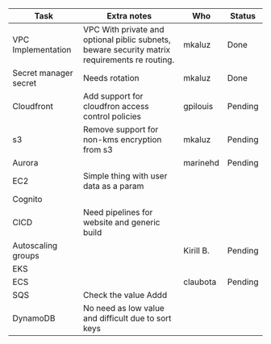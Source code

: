 | Task | Extra notes | Who | Status |
|---|---|---|---|
|VPC Implementation|VPC With private and optional piblic subnets, beware security matrix requirements re routing.|mkaluz|Done|
|Secret manager secret|Needs rotation|mkaluz|Done|
|Cloudfront|Add support for cloudfron access control policies|gpilouis|Pending|
|s3|Remove support for non-kms encryption from s3|mkaluz|Pending|
|Aurora||marinehd|Pending|
|EC2|Simple thing with user data as a param|||
|Cognito||||
|CICD|Need pipelines for website and generic build|||
|Autoscaling groups||Kirill B.|Pending|
|EKS|||
|ECS||claubota|Pending|
|SQS|Check the value Addd|||
|DynamoDB|No need as low value and difficult due to sort keys|||
